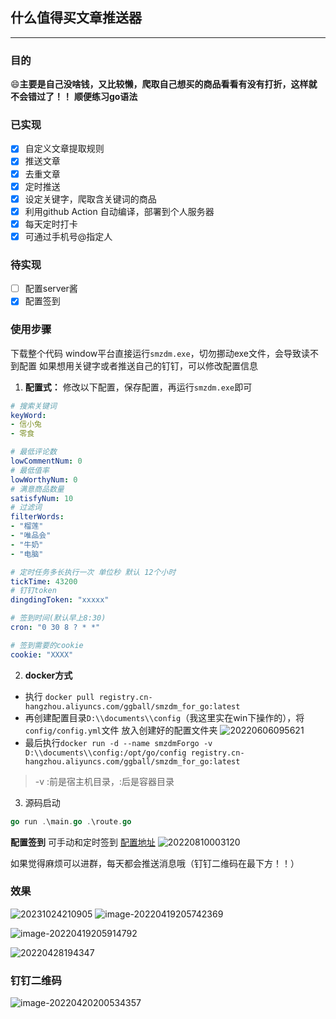## 什么值得买文章推送器
-----

### 目的
:smile:​ **主要是自己没啥钱，又比较懒，爬取自己想买的商品看看有没有打折，这样就不会错过了！！**
**顺便练习go语法**

### 已实现
- [x] 自定义文章提取规则
- [x] 推送文章
- [x]  去重文章
- [x]  定时推送
- [x] 设定关键字，爬取含关键词的商品
- [x] 利用github Action 自动编译，部署到个人服务器
- [x] 每天定时打卡
- [x] 可通过手机号@指定人
  
### 待实现
- [ ] 配置server酱
- [X] 配置签到

### 使用步骤
下载整个代码 window平台直接运行`smzdm.exe`，切勿挪动exe文件，会导致读不到配置
如果想用关键字或者推送自己的钉钉，可以修改配置信息
1. **配置式：**
修改以下配置，保存配置，再运行`smzdm.exe`即可
```yml
# 搜索关键词
keyWord: 
- 信小兔
- 零食

# 最低评论数
lowCommentNum: 0
# 最低值率
lowWorthyNum: 0
# 满意商品数量
satisfyNum: 10
# 过滤词
filterWords: 
- "榴莲"
- "唯品会"
- "牛奶"
- "电脑"

# 定时任务多长执行一次 单位秒 默认 12个小时
tickTime: 43200
# 钉钉token
dingdingToken: "xxxxx"

# 签到时间(默认早上8:30)
cron: "0 30 8 ? * *"

# 签到需要的cookie
cookie: "XXXX"

```
2. **docker方式**

- 执行 `docker pull registry.cn-hangzhou.aliyuncs.com/ggball/smzdm_for_go:latest`
- 再创建配置目录`D:\\documents\\config`（我这里实在win下操作的），将`config/config.yml`文件 放入创建好的配置文件夹
![20220606095621](https://img.ggball.top/picGo/20220606095621.png)
- 最后执行`docker run -d --name smzdmForgo -v D:\\documents\\config:/opt/go/config registry.cn-hangzhou.aliyuncs.com/ggball/smzdm_for_go:latest`

> -v :前是宿主机目录，:后是容器目录

3. 源码启动
```go 
go run .\main.go .\route.go
```

**配置签到**
可手动和定时签到
[配置地址](http://1.15.141.114:9090/)
![20220810003120](https://img.ggball.top/picGo/20220810003120.png)





如果觉得麻烦可以进群，每天都会推送消息哦（钉钉二维码在最下方！！）


### 效果
![20231024210905](https://img.ggball.top/picGo/20231024210905.png)
![image-20220419205742369](https://img.ggball.top/picGo/image-20220419205742369.png)

![image-20220419205914792](https://img.ggball.top/picGo/image-20220419205914792.png)

![20220428194347](https://img.ggball.top/picGo/20220428194347.png)





### 钉钉二维码

![image-20220420200534357](https://img.ggball.top/picGo/image-20220420200534357.png)

